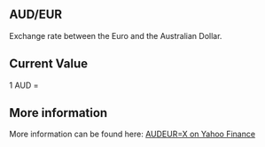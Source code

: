 ## AUD/EUR

Exchange rate between the Euro and the Australian Dollar.

## Current Value

1 AUD = <Topic topic="finance/stock-exchange/currency/AUD/EUR" decimals="3" unit="EUR"/>

## More information

More information can be found here: [AUDEUR=X on Yahoo Finance](https://finance.yahoo.com/quote/AUDEUR=X/)
